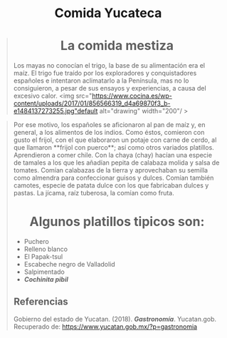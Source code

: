 
# <H1 align="center"> Comida Yucateca
>
>
> ## <H1 align="center"> La comida mestiza
> 
> Los mayas no conocían el trigo, la base de su alimentación era el maíz. El trigo fue traído por los exploradores y conquistadores españoles e intentaron aclimatarlo a la Península, mas no lo consiguieron, a pesar de sus ensayos y experiencias, a causa del excesivo calor.</div>
<img src="https://www.cocina.es/wp-content/uploads/2017/01/856566319_d4a69870f3_b-e1484137273255.jpg"default
 alt="drawing" width="200"/
    ><br>
> 

><div class="text-justify">
> Por ese motivo, los españoles se aficionaron al pan de maíz y, en general, a los alimentos de los indios. Como éstos, comieron con gusto el frijol, con el que elaboraron un potaje con carne de cerdo, al que llamaron **frijol con puerco**; así como otros variados platillos. Aprendieron a comer chile. Con la chaya (chay) hacían una especie de tamales a los que les añadían pepita de calabaza molida y salsa de tomates. Comían calabazas de la tierra y aprovechaban su semilla como almendra para confeccionar guisos y dulces. Comían también camotes, especie de patata dulce con los que fabricaban dulces y pastas. La jícama, raíz tuberosa, la comían como fruta.</div>
>
>
>### <H1 align="center"> Algunos platillos tipicos son: 
>- Puchero
>- Relleno blanco
>- El Papak-tsul
>- Escabeche negro de Valladolid
>- Salpimentado
>- ***Cochinita pibil***
>
>## Referencias 
> Gobierno del estado de Yucatan. (2018). ***Gastronomía***. Yucatan.gob. Recuperado de: https://www.yucatan.gob.mx/?p=gastronomia
